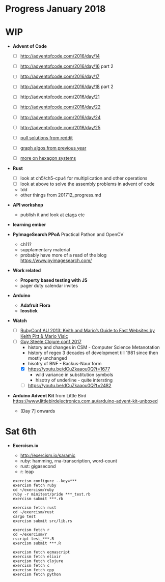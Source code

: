 # Progress January 2018

# WIP
  * **Advent of Code**
    - [ ] http://adventofcode.com/2016/day/14
    - [ ] http://adventofcode.com/2016/day/16 part 2
    - [ ] http://adventofcode.com/2016/day/17
    - [ ] http://adventofcode.com/2016/day/18 part 2
    - [ ] http://adventofcode.com/2016/day/21
    - [ ] http://adventofcode.com/2016/day/22
    - [ ] http://adventofcode.com/2016/day/24
    - [ ] http://adventofcode.com/2016/day/25

    - [ ] [pull solutions from reddit](201712_progress.md)
    - [ ] [graph algos from previous year](201712_progress.md)
    - [ ] [more on hexagon systems](201712_progress.md)

  * **Rust**
    - [ ] look at ch5/ch5-cpu4 for multiplication and other operations
    - [ ] look at above to solve the assembly problems in advent of code
    - tdd
    - other things from 201712_progress.md

  * **API workshop**
    * publish it and look at [etags](201712_progress.md) etc

  * **learning ember**

  * **PyImageSearch PPoA** Practical Pathon and OpenCV
    - ch11?
    - supplamentary material
    - probably have more of a read of the blog https://www.pyimagesearch.com/

  * **Work related**
    - **Property based testing with JS**
    - pager duty calendar invites

  * **Arduino**
    * **Adafruit Flora**
    * **leostick**

  * **Watch**
    - [ ] [RubyConf AU 2013: Keith and Mario’s Guide to Fast Websites by Keith Pitt & Mario Visic](https://www.youtube.com/watch?v=d3e5zaiBR-c)
    - [ ] [Guy Steele Clojure conf 2017](https://www.youtube.com/watch?v=dCuZkaaou0Q)
      - history and changes in CSM - Computer Science Metanotation
      - history of regex 3 decades of development till 1981 since then mostly unchanged
      - hisotry of BNF - Backus-Naur form
      - [x] https://youtu.be/dCuZkaaou0Q?t=1677
        - wild variance in substitution symbols
        - hisotry of underline - quite intersting
      - [ ] https://youtu.be/dCuZkaaou0Q?t=2482

  * **Arduino Advent Kit**
    from Little Bird https://www.littlebirdelectronics.com.au/arduino-advent-kit-unboxed

    * [Day 7] onwards

# Sat 6th
  * **Exercism.io**
    * http://exercism.io/saramic
    * ruby: hamming, rna-transcription, word-count
    * rust: gigasecond
    * r: leap

    ```
    exercism configure --key=***
    exercism fetch ruby
    cd ~/exercism/ruby
    ruby -r minitest/pride ***_test.rb
    exercism submit ***.rb

    exercism fetch rust
    cd ~/exercism/rust
    cargo test
    exercism submit src/lib.rs

    exercism fetch r
    cd ~/exercism/r
    rscript test_***.R
    exercism submit ***.R

    exercism fetch ecmascript
    exercism fetch elixir
    exercism fetch clojure
    exercism fetch c
    exercism fetch cpp
    exercism fetch python
    ```

